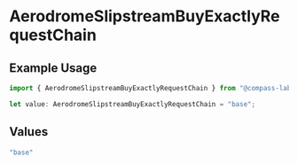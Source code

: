 # AerodromeSlipstreamBuyExactlyRequestChain

## Example Usage

```typescript
import { AerodromeSlipstreamBuyExactlyRequestChain } from "@compass-labs/api-sdk/models/components";

let value: AerodromeSlipstreamBuyExactlyRequestChain = "base";
```

## Values

```typescript
"base"
```